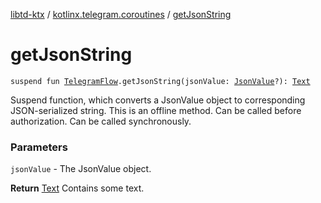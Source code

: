 [libtd-ktx](../index.md) / [kotlinx.telegram.coroutines](index.md) / [getJsonString](./get-json-string.md)

# getJsonString

`suspend fun `[`TelegramFlow`](../kotlinx.telegram.core/-telegram-flow/index.md)`.getJsonString(jsonValue: `[`JsonValue`](https://tdlibx.github.io/td/docs/org/drinkless/td/libcore/telegram/TdApi.JsonValue.html)`?): `[`Text`](https://tdlibx.github.io/td/docs/org/drinkless/td/libcore/telegram/TdApi.Text.html)

Suspend function, which converts a JsonValue object to corresponding JSON-serialized string. This
is an offline method. Can be called before authorization. Can be called synchronously.

### Parameters

`jsonValue` - The JsonValue object.

**Return**
[Text](https://tdlibx.github.io/td/docs/org/drinkless/td/libcore/telegram/TdApi.Text.html) Contains some text.

